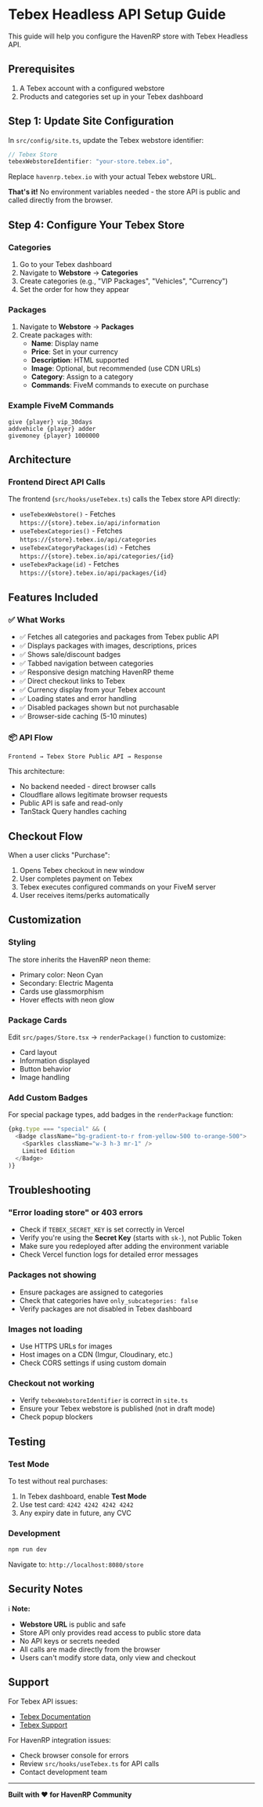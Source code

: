 # Tebex Headless API Setup Guide

This guide will help you configure the HavenRP store with Tebex Headless API.

## Prerequisites

1. A Tebex account with a configured webstore
2. Products and categories set up in your Tebex dashboard

## Step 1: Update Site Configuration

In `src/config/site.ts`, update the Tebex webstore identifier:

```typescript
// Tebex Store
tebexWebstoreIdentifier: "your-store.tebex.io",
```

Replace `havenrp.tebex.io` with your actual Tebex webstore URL.

**That's it!** No environment variables needed - the store API is public and called directly from the browser.

## Step 4: Configure Your Tebex Store

### Categories
1. Go to your Tebex dashboard
2. Navigate to **Webstore** → **Categories**
3. Create categories (e.g., "VIP Packages", "Vehicles", "Currency")
4. Set the order for how they appear

### Packages
1. Navigate to **Webstore** → **Packages**
2. Create packages with:
   - **Name**: Display name
   - **Price**: Set in your currency
   - **Description**: HTML supported
   - **Image**: Optional, but recommended (use CDN URLs)
   - **Category**: Assign to a category
   - **Commands**: FiveM commands to execute on purchase

### Example FiveM Commands
```
give {player} vip_30days
addvehicle {player} adder
givemoney {player} 1000000
```

## Architecture

### Frontend Direct API Calls

The frontend (`src/hooks/useTebex.ts`) calls the Tebex store API directly:

- `useTebexWebstore()` - Fetches `https://{store}.tebex.io/api/information`
- `useTebexCategories()` - Fetches `https://{store}.tebex.io/api/categories`
- `useTebexCategoryPackages(id)` - Fetches `https://{store}.tebex.io/api/categories/{id}`
- `useTebexPackage(id)` - Fetches `https://{store}.tebex.io/api/packages/{id}`

## Features Included

### ✅ What Works
- ✅ Fetches all categories and packages from Tebex public API
- ✅ Displays packages with images, descriptions, prices
- ✅ Shows sale/discount badges
- ✅ Tabbed navigation between categories
- ✅ Responsive design matching HavenRP theme
- ✅ Direct checkout links to Tebex
- ✅ Currency display from your Tebex account
- ✅ Loading states and error handling
- ✅ Disabled packages shown but not purchasable
- ✅ Browser-side caching (5-10 minutes)

### 📦 API Flow
```
Frontend → Tebex Store Public API → Response
```

This architecture:
- No backend needed - direct browser calls
- Cloudflare allows legitimate browser requests
- Public API is safe and read-only
- TanStack Query handles caching

## Checkout Flow

When a user clicks "Purchase":
1. Opens Tebex checkout in new window
2. User completes payment on Tebex
3. Tebex executes configured commands on your FiveM server
4. User receives items/perks automatically

## Customization

### Styling
The store inherits the HavenRP neon theme:
- Primary color: Neon Cyan
- Secondary: Electric Magenta
- Cards use glassmorphism
- Hover effects with neon glow

### Package Cards
Edit `src/pages/Store.tsx` → `renderPackage()` function to customize:
- Card layout
- Information displayed
- Button behavior
- Image handling

### Add Custom Badges
For special package types, add badges in the `renderPackage` function:

```typescript
{pkg.type === "special" && (
  <Badge className="bg-gradient-to-r from-yellow-500 to-orange-500">
    <Sparkles className="w-3 h-3 mr-1" />
    Limited Edition
  </Badge>
)}
```

## Troubleshooting

### "Error loading store" or 403 errors
- Check if `TEBEX_SECRET_KEY` is set correctly in Vercel
- Verify you're using the **Secret Key** (starts with `sk-`), not Public Token
- Make sure you redeployed after adding the environment variable
- Check Vercel function logs for detailed error messages

### Packages not showing
- Ensure packages are assigned to categories
- Check that categories have `only_subcategories: false`
- Verify packages are not disabled in Tebex dashboard

### Images not loading
- Use HTTPS URLs for images
- Host images on a CDN (Imgur, Cloudinary, etc.)
- Check CORS settings if using custom domain

### Checkout not working
- Verify `tebexWebstoreIdentifier` is correct in `site.ts`
- Ensure your Tebex webstore is published (not in draft mode)
- Check popup blockers

## Testing

### Test Mode
To test without real purchases:
1. In Tebex dashboard, enable **Test Mode**
2. Use test card: `4242 4242 4242 4242`
3. Any expiry date in future, any CVC

### Development
```bash
npm run dev
```
Navigate to: `http://localhost:8080/store`

## Security Notes

ℹ️ **Note:**
- **Webstore URL** is public and safe
- Store API only provides read access to public store data
- No API keys or secrets needed
- All calls are made directly from the browser
- Users can't modify store data, only view and checkout

## Support

For Tebex API issues:
- [Tebex Documentation](https://docs.tebex.io/)
- [Tebex Support](https://tebex.io/contact)

For HavenRP integration issues:
- Check browser console for errors
- Review `src/hooks/useTebex.ts` for API calls
- Contact development team

---

**Built with ❤️ for HavenRP Community**

